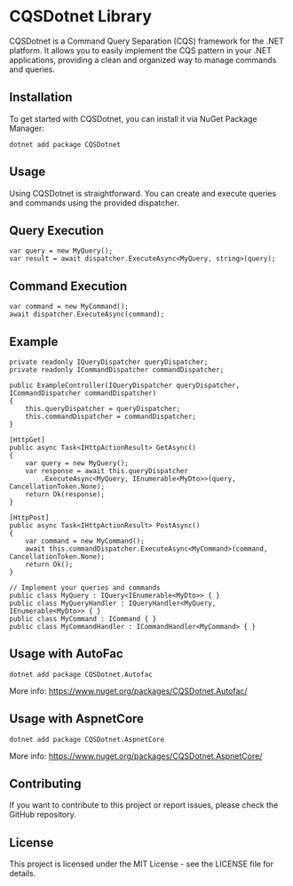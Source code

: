 # CQSDotnet Library
CQSDotnet is a Command Query Separation (CQS) framework for the .NET platform. It allows you to easily implement the CQS pattern in your .NET applications, providing a clean and organized way to manage commands and queries.

## Installation
To get started with CQSDotnet, you can install it via NuGet Package Manager:

`dotnet add package CQSDotnet`

## Usage
Using CQSDotnet is straightforward. You can create and execute queries and commands using the provided dispatcher.

## Query Execution
```
var query = new MyQuery();
var result = await dispatcher.ExecuteAsync<MyQuery, string>(query);
```
## Command Execution
```
var command = new MyCommand();
await dispatcher.ExecuteAsync(command);
```

## Example

```
private readonly IQueryDispatcher queryDispatcher;
private readonly ICommandDispatcher commandDispatcher;

public ExampleController(IQueryDispatcher queryDispatcher, ICommandDispatcher commandDispatcher)
{
    this.queryDispatcher = queryDispatcher;
    this.commandDispatcher = commandDispatcher;
}

[HttpGet]
public async Task<IHttpActionResult> GetAsync()
{
    var query = new MyQuery();
    var response = await this.queryDispatcher
        .ExecuteAsync<MyQuery, IEnumerable<MyDto>>(query, CancellationToken.None);
    return Ok(response);
}

[HttpPost]
public async Task<IHttpActionResult> PostAsync()
{
    var command = new MyCommand();
    await this.commandDispatcher.ExecuteAsync<MyCommand>(command, CancellationToken.None);
    return Ok();
}

// Implement your queries and commands
public class MyQuery : IQuery<IEnumerable<MyDto>> { }
public class MyQueryHandler : IQueryHandler<MyQuery, IEnumerable<MyDto>> { }
public class MyCommand : ICommand { }
public class MyCommandHandler : ICommandHandler<MyCommand> { }
```

## Usage with AutoFac

`dotnet add package CQSDotnet.Autofac`

More info: https://www.nuget.org/packages/CQSDotnet.Autofac/

## Usage with AspnetCore

`dotnet add package CQSDotnet.AspnetCore`

More info: https://www.nuget.org/packages/CQSDotnet.AspnetCore/

## Contributing
If you want to contribute to this project or report issues, please check the GitHub repository.

## License
This project is licensed under the MIT License - see the LICENSE file for details.
